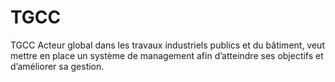 # TGCC
TGCC Acteur global dans les travaux industriels publics et du bâtiment, veut mettre en place un système de management afin d’atteindre ses objectifs et d’améliorer sa gestion.
